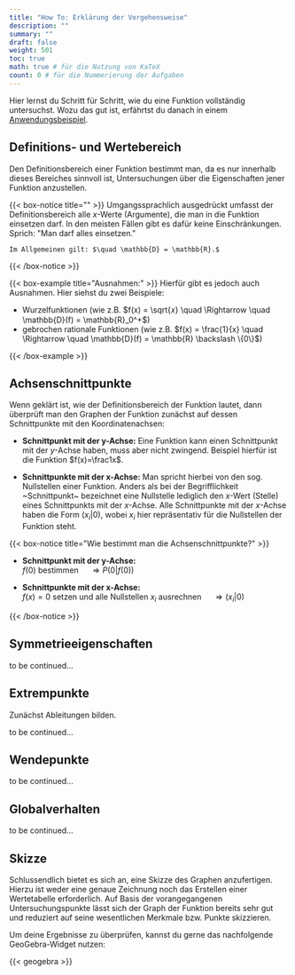 ```yaml
---
title: "How To: Erklärung der Vorgehensweise"
description: ""
summary: ""
draft: false
weight: 501
toc: true
math: true # für die Nutzung von KaTeX
count: 0 # für die Nummerierung der Aufgaben
---
```


Hier lernst du Schritt für Schritt, wie du eine Funktion vollständig untersuchst.
Wozu das gut ist, erfährtst du danach in einem [Anwendungsbeispiel](/hbf1/4-funktionsuntersuchung/anwendungsbeispiel/).

## Definitions- und Wertebereich

Den Definitionsbereich einer Funktion bestimmt man, da es nur innerhalb dieses Bereiches sinnvoll ist, Untersuchungen über die Eigenschaften jener Funktion anzustellen.

{{< box-notice title="" >}}
    Umgangssprachlich ausgedrückt umfasst der Definitionsbereich alle $x$-Werte (Argumente), die man in die Funktion einsetzen darf. In den meisten Fällen gibt es dafür keine Einschränkungen. Sprich: "Man darf alles einsetzen."
    
    Im Allgemeinen gilt: $\quad \mathbb{D} = \mathbb{R}.$
{{< /box-notice >}}

{{< box-example title="Ausnahmen:" >}}
Hierfür gibt es jedoch auch Ausnahmen. Hier siehst du zwei Beispiele:

- Wurzelfunktionen (wie z.B. $f(x) = \sqrt{𝑥} \quad \Rightarrow \quad \mathbb{D}(f) = \mathbb{R}_0^+$)
- gebrochen rationale Funktionen (wie z.B. $f(x) = \frac{1}{x} \quad \Rightarrow \quad \mathbb{D}(f) = \mathbb{R} \backslash \{0\}$)

{{< /box-example >}}

## Achsenschnittpunkte

Wenn geklärt ist, wie der Definitionsbereich der Funktion lautet, dann überprüft man den Graphen der Funktion zunächst auf dessen Schnittpunkte mit den Koordinatenachsen:

- **Schnittpunkt mit der y-Achse:** Eine Funktion kann einen Schnittpunkt mit der $y$-Achse haben, muss aber nicht zwingend. Beispiel hierfür ist die Funktion $f(x)=\frac1x$.

- **Schnittpunkte mit der x-Achse:** Man spricht hierbei von den sog. Nullstellen einer Funktion. Anders als bei der Begrifflichkeit ~Schnittpunkt~ bezeichnet eine Nullstelle lediglich den $x$-Wert (Stelle) eines Schnittpunkts mit der $x$-Achse. Alle Schnittpunkte mit der $x$-Achse haben die Form $(x_i|0)$, wobei $x_i$ hier repräsentativ für die Nullstellen der Funktion steht.

{{< box-notice title="Wie bestimmt man die Achsenschnittpunkte?" >}}

- **Schnittpunkt mit der y-Achse:** \
$f(0)$ bestimmen $\quad \Rightarrow P(0|f(0))$

- **Schnittpunkte mit der x-Achse:** \
$f(x) = 0$ setzen und alle Nullstellen $x_i$ ausrechnen $\quad \Rightarrow (x_i|0)$

{{< /box-notice >}}

## Symmetrieeigenschaften

to be continued...

## Extrempunkte

Zunächst Ableitungen bilden.

to be continued...

## Wendepunkte

to be continued...

<!-- ## Steigungs-, Krümmungs- und Monotonieverhalten

to be continued... -->

## Globalverhalten

to be continued...

## Skizze

Schlussendlich bietet es sich an, eine Skizze des Graphen anzufertigen. Hierzu ist weder eine genaue Zeichnung noch das Erstellen einer Wertetabelle erforderlich. Auf Basis der vorangegangenen Untersuchungspunkte lässt sich der Graph der Funktion bereits sehr gut und reduziert auf seine wesentlichen Merkmale bzw. Punkte skizzieren.

Um deine Ergebnisse zu überprüfen, kannst du gerne das nachfolgende GeoGebra-Widget nutzen:

{{< geogebra >}}
